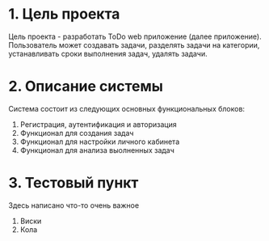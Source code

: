 # 1. Цель проекта
Цель проекта - разработать ToDo web приложение (далее приложение). Пользователь
может создавать задачи, разделять задачи на категории, устанавливать сроки
выполнения задач, удалять задачи.

# 2. Описание системы
Система состоит из следующих основных функциональных блоков:
1. Регистрация, аутентификация и авторизация
2. Функционал для создания задач
3. Функционал для настройки личного кабинета
4. Функционал для анализа выолненных задач

# 3. Тестовый пункт
Здесь написано что-то очень важное
1. Виски
2. Кола